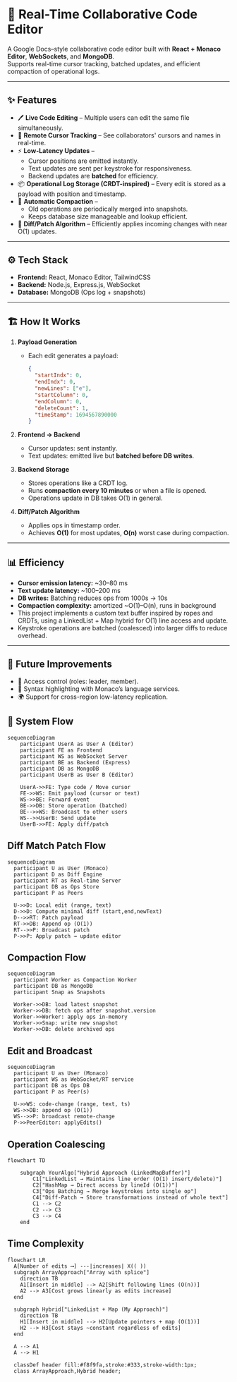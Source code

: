 # 🚀 Real-Time Collaborative Code Editor

A Google Docs–style collaborative code editor built with **React + Monaco Editor**, **WebSockets**, and **MongoDB**.  
Supports real-time cursor tracking, batched updates, and efficient compaction of operational logs.

---

## ✨ Features

- 🖊️ **Live Code Editing** – Multiple users can edit the same file simultaneously.
- 👥 **Remote Cursor Tracking** – See collaborators' cursors and names in real-time.
- ⚡ **Low-Latency Updates** –  
  - Cursor positions are emitted instantly.  
  - Text updates are sent per keystroke for responsiveness.  
  - Backend updates are **batched** for efficiency.  
- 📦 **Operational Log Storage (CRDT-inspired)** – Every edit is stored as a payload with position and timestamp.
- 🧹 **Automatic Compaction** –  
  - Old operations are periodically merged into snapshots.  
  - Keeps database size manageable and lookup efficient.
- 🔄 **Diff/Patch Algorithm** – Efficiently applies incoming changes with near O(1) updates.

---

## ⚙️ Tech Stack

- **Frontend:** React, Monaco Editor, TailwindCSS  
- **Backend:** Node.js, Express.js, WebSocket  
- **Database:** MongoDB (Ops log + snapshots)  

---

## 🏗️ How It Works

1. **Payload Generation**  
   - Each edit generates a payload:  
     ```json
     {
       "startIndx": 0,
       "endIndx": 0,
       "newLines": ["e"],
       "startColumn": 0,
       "endColumn": 0,
       "deleteCount": 1,
       "timeStamp": 1694567890000
     }
     ```

2. **Frontend → Backend**  
   - Cursor updates: sent instantly.  
   - Text updates: emitted live but **batched before DB writes**.

3. **Backend Storage**  
   - Stores operations like a CRDT log.  
   - Runs **compaction every 10 minutes** or when a file is opened.
   - Operations update in DB takes O(1) in general.

4. **Diff/Patch Algorithm**  
   - Applies ops in timestamp order.  
   - Achieves **O(1)** for most updates, **O(n)** worst case during compaction.

---

## 📊 Efficiency

- **Cursor emission latency:** ~30–80 ms  
- **Text update latency:** ~100–200 ms  
- **DB writes:** Batching reduces ops from 1000s → 10s  
- **Compaction complexity:** amortized ~O(1)–O(n), runs in background
- This project implements a custom text buffer inspired by ropes and CRDTs, using a LinkedList + Map hybrid for O(1) line access and update.
- Keystroke operations are batched (coalesced) into larger diffs to reduce overhead.

---

## 🚧 Future Improvements

- 🔐 Access control (roles: leader, member).  
- 📝 Syntax highlighting with Monaco’s language services.  
- 🌍 Support for cross-region low-latency replication.  

## 🔄 System Flow

```mermaid
sequenceDiagram
    participant UserA as User A (Editor)
    participant FE as Frontend
    participant WS as WebSocket Server
    participant BE as Backend (Express)
    participant DB as MongoDB
    participant UserB as User B (Editor)

    UserA->>FE: Type code / Move cursor
    FE->>WS: Emit payload (cursor or text)
    WS->>BE: Forward event
    BE->>DB: Store operation (batched)
    BE-->>WS: Broadcast to other users
    WS-->>UserB: Send update
    UserB->>FE: Apply diff/patch
```
## Diff Match Patch Flow
```mermaid
sequenceDiagram
  participant U as User (Monaco)
  participant D as Diff Engine
  participant RT as Real-time Server
  participant DB as Ops Store
  participant P as Peers

  U->>D: Local edit (range, text)
  D->>D: Compute minimal diff (start,end,newText)
  D-->>RT: Patch payload
  RT->>DB: Append op (O(1))
  RT-->>P: Broadcast patch
  P->>P: Apply patch → update editor
```
## Compaction Flow
```mermaid
sequenceDiagram
  participant Worker as Compaction Worker
  participant DB as MongoDB
  participant Snap as Snapshots

  Worker->>DB: load latest snapshot
  Worker->>DB: fetch ops after snapshot.version
  Worker->>Worker: apply ops in-memory
  Worker->>Snap: write new snapshot
  Worker->>DB: delete archived ops
```
## Edit and Broadcast
```mermaid
sequenceDiagram
  participant U as User (Monaco)
  participant WS as WebSocket/RT service
  participant DB as Ops DB
  participant P as Peer(s)

  U->>WS: code-change (range, text, ts)
  WS->>DB: append op (O(1))
  WS-->>P: broadcast remote-change
  P->>PeerEditor: applyEdits()
```
## Operation Coalescing
```mermaid
flowchart TD

    subgraph YourAlgo["Hybrid Approach (LinkedMapBuffer)"]
        C1["LinkedList → Maintains line order (O(1) insert/delete)"]
        C2["HashMap → Direct access by lineId (O(1))"]
        C3["Ops Batching → Merge keystrokes into single op"]
        C4["Diff-Patch → Store transformations instead of whole text"]
        C1 --> C2
        C2 --> C3
        C3 --> C4
    end
```
## Time Complexity
```mermaid
flowchart LR
  A[Number of edits ⟶] ---|increases| X(( ))
  subgraph ArrayApproach["Array with splice"]
    direction TB
    A1[Insert in middle] --> A2[Shift following lines (O(n))]
    A2 --> A3[Cost grows linearly as edits increase]
  end

  subgraph Hybrid["LinkedList + Map (My Approach)"]
    direction TB
    H1[Insert in middle] --> H2[Update pointers + map (O(1))]
    H2 --> H3[Cost stays ~constant regardless of edits]
  end

  A --> A1
  A --> H1

  classDef header fill:#f8f9fa,stroke:#333,stroke-width:1px;
  class ArrayApproach,Hybrid header;
```

